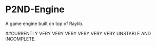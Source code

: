# P2ND-Engine
A game engine built on top of Raylib.


##CURRENTLY VERY VERY VERY VERY VERY VERY UNSTABLE AND INCOMPLETE.
